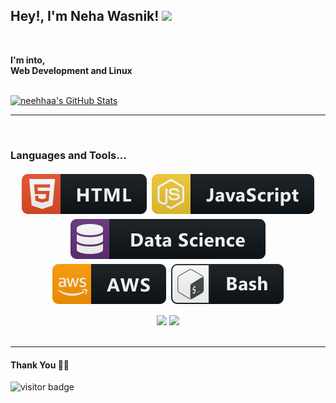 <h2>Hey!, I'm Neha Wasnik! <img src="https://media.giphy.com/media/12oufCB0MyZ1Go/giphy.gif" width="50"></h2>
<br/>

**I'm into,**
<br/>
**Web Development and Linux**

<br/>
<a href="https://github.com/neehhaa">
  <img src="https://github-readme-stats.vercel.app/api?username=neehhaa&show_icons=true" alt="neehhaa's GitHub Stats" />
</a>
<br />

*************

<br />

### Languages and Tools...

<p align="center">
 <img src="https://raw.githubusercontent.com/8bithemant/8bithemant/master/svg/dev/languages/html.svg" alt="Twitter" style="vertical-align:top; margin:4px"><img src="https://raw.githubusercontent.com/8bithemant/8bithemant/master/svg/dev/languages/js.svg" alt="Twitter" style="vertical-align:top; margin:4px"> <img src="https://raw.githubusercontent.com/8bithemant/8bithemant/master/svg/dev/misc/datascience.svg" alt="Twitter" style="vertical-align:top; margin:4px"> <img src="https://raw.githubusercontent.com/8bithemant/8bithemant/master/svg/dev/services/aws.svg" alt="Twitter" style="vertical-align:top; margin:4px"><img src="https://raw.githubusercontent.com/8bithemant/8bithemant/master/svg/dev/tools/bash.svg" alt="Twitter" style="vertical-align:top; margin:4px">
 </p>
 <p align="center">
 <code><a href="https://www.python.org/" target="_blank"><img height="50" src="https://www.vectorlogo.zone/logos/python/python-ar21.svg"></a></code>
<code><a href="https://www.linux.org/" target="_blank"><img height="50" src="https://www.vectorlogo.zone/logos/linux/linux-ar21.svg"></a></code>
<br/><br/>
</p>

***********************************

#### Thank You 🙏🏼

<p>
<img src="https://visitor-badge.laobi.icu/badge?page_id=neehhaa" alt="visitor badge"/>
</p>
